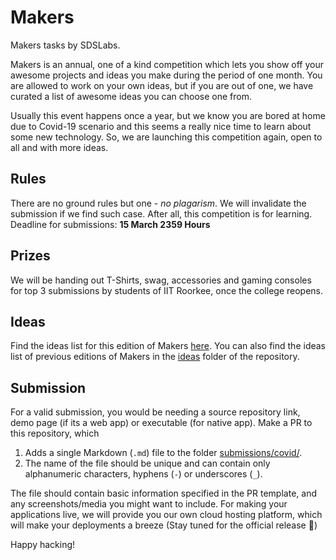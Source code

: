 # Makers
Makers tasks by SDSLabs.

Makers is an annual, one of a kind competition which lets you show off your awesome projects and ideas you make during the period of one month. You are allowed to work on your own ideas, but if you are out of one, we have curated a list of awesome ideas you can choose one from.

Usually this event happens once a year, but we know you are bored at home due to Covid-19 scenario and this seems a really nice time to learn about some new technology. So, we are launching this competition again, open to all and with more ideas. 

## Rules
There are no ground rules but one - *no plagarism*. We will invalidate the submission if we find such case. After all, this competition is for learning. Deadline for submissions: __15 March 2359 Hours__

## Prizes
We will be handing out T-Shirts, swag, accessories and gaming consoles for top 3 submissions by students of IIT Roorkee, once the college reopens.

## Ideas
Find the ideas list for this edition of Makers [here](ideas/quarantine.md). You can also find the ideas list of previous editions of Makers in the [ideas](ideas/) folder of the repository.

## Submission
For a valid submission, you would be needing a source repository link, demo page (if its a web app) or executable (for native app). Make a PR to this repository, which 

1. Adds a single Markdown (`.md`) file to the folder [submissions/covid/](submissions/quarantine/).
2. The name of the file should be unique and can contain only alphanumeric characters, hyphens (`-`) or underscores (`_`).

The file should contain basic information specified in the PR template, and any screenshots/media you might want to include. For making your applications live, we will provide you our own cloud hosting platform, which will make your deployments a breeze (Stay tuned for the official release :slightly_smiling_face:)

Happy hacking!
